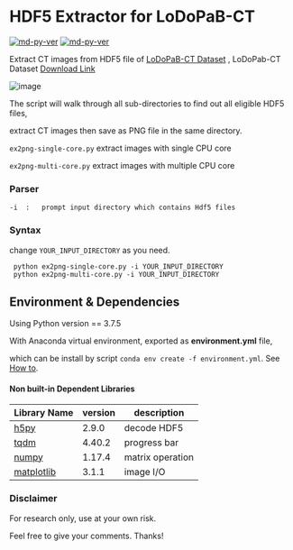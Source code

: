 # HDF5 Extractor for LoDoPaB-CT

[![md-py-ver](https://img.shields.io/badge/python-v3.7-blue?style=flat-square&logo=appveyor)](http://commonmark.org)
[![md-py-ver](https://img.shields.io/badge/license-MIT-green?style=flat-square&logo=appveyor)](http://commonmark.org)

Extract CT images from HDF5 file of [LoDoPaB-CT Dataset](https://arxiv.org/abs/1910.01113)
, LoDoPab-CT Dataset [Download Link](https://zenodo.org/record/3384092#.XgMFfRczby0)

![image](https://github.com/kw81634dr/hdf5-extractor-for-LoDoPaB-CT/blob/master/%E8%9E%A2%E5%B9%95%E5%BF%AB%E7%85%A7%202019-12-25%20%E4%B8%8B%E5%8D%884.58.35.png)

The script will walk through all sub-directories to find out all eligible HDF5 files, 

extract CT images then save as PNG file in the same directory.

 `ex2png-single-core.py` extract images with single CPU core

 `ex2png-multi-core.py` extract images with multiple CPU core


### Parser
    -i  :   prompt input directory which contains Hdf5 files
### Syntax
change `YOUR_INPUT_DIRECTORY` as you need.


```
 python ex2png-single-core.py -i YOUR_INPUT_DIRECTORY
 python ex2png-multi-core.py -i YOUR_INPUT_DIRECTORY
 ```

## Environment & Dependencies
Using Python version == 3.7.5

With Anaconda virtual environment, exported as **environment.yml** file,

which can be install by script `conda env create -f environment.yml`.
See [How to](https://www.anaconda.com/moving-conda-environments/).

#### Non built-in Dependent Libraries

| Library Name              | version | description      |
|----------------------|---------|------------------|
| [h5py](www.h5py.org)         | 2.9.0 | decode HDF5     |
| [tqdm](github.com/tqdm/tqdm) | 4.40.2| progress bar    |
| [numpy](numpy.org/)          | 1.17.4| matrix operation|
| [matplotlib](matplotlib.org/)| 3.1.1 | image I/O       |


### Disclaimer
For research only, use at your own risk.

Feel free to give your comments. Thanks!
